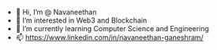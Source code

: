 - 👋 Hi, I’m @ Navaneethan
- 👀 I’m interested in Web3 and Blockchain
- 🌱 I’m currently learning Computer Science and Engineering
- 📫 https://www.linkedin.com/in/navaneethan-ganeshram/

<!---
navanee-2003/navanee-2003 is a ✨ special ✨ repository because its `README.md` (this file) appears on your GitHub profile.
You can click the Preview link to take a look at your changes.
--->
